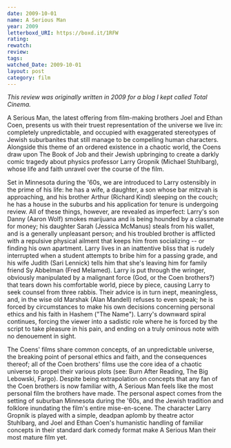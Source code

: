 ```yaml
---
date: 2009-10-01
name: A Serious Man
year: 2009
letterboxd_URI: https://boxd.it/1RFW
rating:
rewatch:
review:
tags:
watched_Date: 2009-10-01
layout: post
category: film
---
```


*This review was originally written in 2009 for a blog I kept called Total Cinema.*

A Serious Man, the latest offering from film-making brothers Joel and Ethan Coen, presents us with their truest representation of the universe we live in: completely unpredictable, and occupied with exaggerated stereotypes of Jewish suburbanites that still manage to be compelling human characters. Alongside this theme of an ordered existence in a chaotic world, the Coens draw upon The Book of Job and their Jewish upbringing to create a darkly comic tragedy about physics professor Larry Gropnik (Michael Stuhlbarg), whose life and faith unravel over the course of the film.

Set in Minnesota during the '60s, we are introduced to Larry ostensibly in the prime of his life: he has a wife, a daughter, a son whose bar mitzvah is approaching, and his brother Arthur (Richard Kind) sleeping on the couch; he has a house in the suburbs and his application for tenure is undergoing review. All of these things, however, are revealed as imperfect: Larry's son Danny (Aaron Wolf) smokes marijuana and is being hounded by a classmate for money; his daughter Sarah (Jessica McManus) steals from his wallet, and is a generally unpleasant person; and his troubled brother is afflicted with a repulsive physical ailment that keeps him from socializing -- or finding his own apartment. Larry lives in an inattentive bliss that is rudely interrupted when a student attempts to bribe him for a passing grade, and his wife Judith (Sari Lennick) tells him that she's leaving him for family friend Sy Abbelman (Fred Melamed). Larry is put through the wringer, obviously manipulated by a malignant force (God, or the Coen brothers?) that tears down his comfortable world, piece by piece, causing Larry to seek counsel from three rabbis. Their advice is in turn inept, meaningless, and, in the wise old Marshak (Alan Mandell) refuses to even speak; he is forced by circumstances to make his own decisions concerning personal ethics and his faith in Hashem ("The Name"). Larry's downward spiral continues, forcing the viewer into a sadistic role where he is forced by the script to take pleasure in his pain, and ending on a truly ominous note with no denouement in sight.

The Coens' films share common concepts, of an unpredictable universe, the breaking point of personal ethics and faith, and the consequences thereof; all of the Coen brothers' films use the core idea of a chaotic universe to propel their various plots (see: Burn After Reading, The Big Lebowski, Fargo). Despite being extrapolation on concepts that any fan of the Coen brothers is now familiar with, A Serious Man feels like the most personal film the brothers have made. The personal aspect comes from the setting of suburban Minnesota during the '60s, and the Jewish tradition and folklore inundating the film's entire mise-en-scene. The character Larry Gropnik is played with a simple, deadpan aplomb by theatre actor Stuhlbarg, and Joel and Ethan Coen's humanistic handling of familiar concepts in their standard dark comedy format make A Serious Man their most mature film yet.
